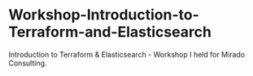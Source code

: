 # Workshop-Introduction-to-Terraform-and-Elasticsearch
Introduction to Terraform &amp; Elasticsearch - Workshop I held for Mirado Consulting.
